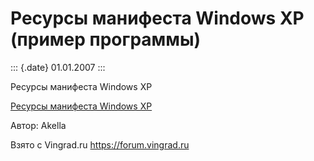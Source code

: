 Ресурсы манифеста Windows XP (пример программы)
===============================================

::: {.date}
01.01.2007
:::

Ресурсы манифеста Windows XP

[Ресурсы манифеста Windows XP](06_1.zip)

Автор: Akella

Взято с Vingrad.ru <https://forum.vingrad.ru>
